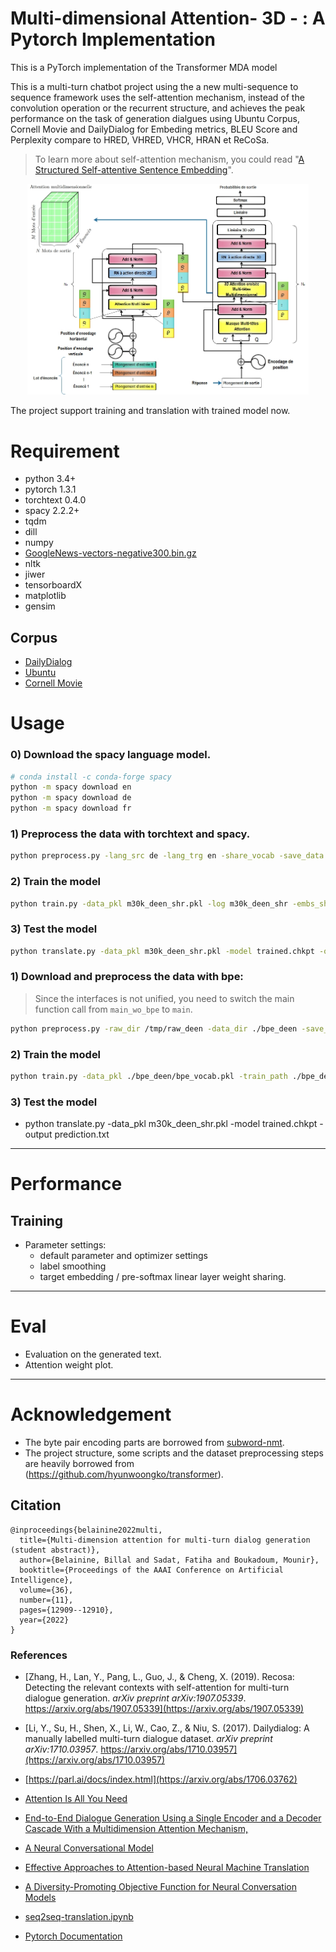 #  Multi-dimensional Attention- 3D - : A Pytorch Implementation

This is a PyTorch implementation of the Transformer MDA model


This is a multi-turn chatbot project using the a new multi-sequence to sequence framework uses the self-attention mechanism, instead of the convolution operation or the recurrent structure, and achieves the peak performance on the task of generation dialgues using Ubuntu Corpus, Cornell Movie and DailyDialog for Embeding metrics, BLEU Score and Perplexity compare to HRED, VHRED, VHCR, HRAN et ReCoSa.

> To learn more about self-attention mechanism, you could read "[A Structured Self-attentive Sentence Embedding](https://arxiv.org/abs/1703.03130)".

<p align="center">
<img src="https://github.com/belainine/TransformerMDA/blob/master/MDA.jpg" width="450">
</p>


The project support training and translation with trained model now.


# Requirement
- python 3.4+
- pytorch 1.3.1
- torchtext 0.4.0
- spacy 2.2.2+
- tqdm
- dill
- numpy
- [GoogleNews-vectors-negative300.bin.gz](https://github.com/mmihaltz/word2vec-GoogleNews-vectors)
- nltk
- jiwer
- tensorboardX
- matplotlib
- gensim

## Corpus
- [DailyDialog](http://www.aclweb.org/anthology/I17-1099)
- [Ubuntu](https://arxiv.org/abs/1506.08909)
- [Cornell Movie](https://www.cs.cornell.edu/~cristian/Cornell_Movie-Dialogs_Corpus.html)

# Usage

### 0) Download the spacy language model.
```bash
# conda install -c conda-forge spacy 
python -m spacy download en
python -m spacy download de
python -m spacy download fr
```

### 1) Preprocess the data with torchtext and spacy.
```bash
python preprocess.py -lang_src de -lang_trg en -share_vocab -save_data m30k_deen_shr.pkl
```

### 2) Train the model
```bash
python train.py -data_pkl m30k_deen_shr.pkl -log m30k_deen_shr -embs_share_weight -proj_share_weight -label_smoothing -save_model trained -b 256 -warmup 128000 -epoch 400
```

### 3) Test the model
```bash
python translate.py -data_pkl m30k_deen_shr.pkl -model trained.chkpt -output prediction.txt
```
### 1) Download and preprocess the data with bpe:

> Since the interfaces is not unified, you need to switch the main function call from `main_wo_bpe` to `main`.

```bash
python preprocess.py -raw_dir /tmp/raw_deen -data_dir ./bpe_deen -save_data bpe_vocab.pkl -codes codes.txt -prefix deen
```

### 2) Train the model
```bash
python train.py -data_pkl ./bpe_deen/bpe_vocab.pkl -train_path ./bpe_deen/deen-train -val_path ./bpe_deen/deen-val -log deen_bpe -embs_share_weight -proj_share_weight -label_smoothing -save_model trained -b 256 -warmup 128000 -epoch 400
```

### 3) Test the model
- python translate.py -data_pkl m30k_deen_shr.pkl -model trained.chkpt -output prediction.txt
---
# Performance
## Training

- Parameter settings:
  - default parameter and optimizer settings
  - label smoothing 
  - target embedding / pre-softmax linear layer weight sharing. 
  
---
# Eval
  - Evaluation on the generated text.
  - Attention weight plot.
---
# Acknowledgement
- The byte pair encoding parts are borrowed from [subword-nmt](https://github.com/rsennrich/subword-nmt/).
- The project structure, some scripts and the dataset preprocessing steps are heavily borrowed from (https://github.com/hyunwoongko/transformer).

## Citation
```
@inproceedings{belainine2022multi,
  title={Multi-dimension attention for multi-turn dialog generation (student abstract)},
  author={Belainine, Billal and Sadat, Fatiha and Boukadoum, Mounir},
  booktitle={Proceedings of the AAAI Conference on Artificial Intelligence},
  volume={36},
  number={11},
  pages={12909--12910},
  year={2022}
}
```
### References

- [Zhang, H., Lan, Y., Pang, L., Guo, J., & Cheng, X. (2019). Recosa: Detecting the relevant contexts with self-attention for multi-turn dialogue generation. *arXiv preprint arXiv:1907.05339*. https://arxiv.org/abs/1907.05339](https://arxiv.org/abs/1907.05339)

- [Li, Y., Su, H., Shen, X., Li, W., Cao, Z., & Niu, S. (2017). Dailydialog: A manually labelled multi-turn dialogue dataset. *arXiv preprint arXiv:1710.03957*. https://arxiv.org/abs/1710.03957](https://arxiv.org/abs/1710.03957)

- [https://parl.ai/docs/index.html](https://arxiv.org/abs/1706.03762)
- [Attention Is All You Need](https://arxiv.org/abs/1706.03762)
- [End-to-End Dialogue Generation Using a Single Encoder and a Decoder Cascade With a Multidimension Attention Mechanism,](https://ieeexplore.ieee.org/abstract/document/9723498)
- [A Neural Conversational Model](https://arxiv.org/abs/1506.05869)
- [Effective Approaches to Attention-based Neural Machine Translation](https://arxiv.org/abs/1508.04025)
- [A Diversity-Promoting Objective Function for Neural Conversation Models](https://arxiv.org/pdf/1510.03055.pdf)
- [seq2seq-translation.ipynb](https://github.com/spro/practical-pytorch/blob/master/seq2seq-translation/seq2seq-translation.ipynb)
- [Pytorch Documentation](https://pytorch.org/docs/0.3.0/)
